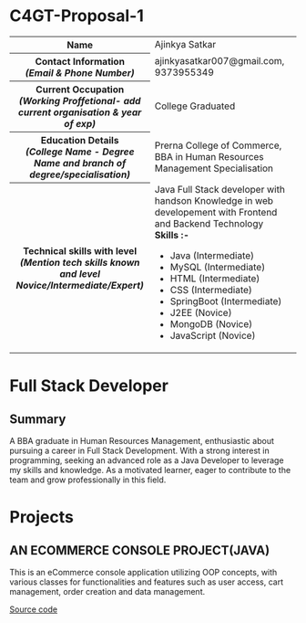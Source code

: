 # C4GT-Proposal-1
<table>
<tr>
<th>Name</th>
<td>Ajinkya Satkar</td>
</tr>
<tr>
<th>Contact Information <br> <em><span>(Email & Phone Number)</span></em></th>
<td>ajinkyasatkar007@gmail.com,  9373955349</td>
</tr>
<tr>
<th>Current Occupation <br> <em><span>(Working Proffetional- add current organisation & year of exp)</span></em></th>
<td>College Graduated</td>
</tr>
<tr>
<th>Education Details <br> <em><span>(College Name - Degree Name and branch of degree/specialisation)</span></em></th>
<td>Prerna College of Commerce, BBA in Human Resources Management Specialisation</td>
</tr>
<tr>
<th>Technical skills with level <br> <em><span>(Mention tech skills known and level Novice/Intermediate/Expert)</span></em></th>
<td>Java Full Stack developer with handson Knowledge in web developement with Frontend and Backend Technology <br>
<strong>Skills :- </strong>
<ul>
  <li>Java (Intermediate)</li>
  <li>MySQL (Intermediate)</li>
  <li>HTML (Intermediate)</li>
  <li>CSS (Intermediate)</li>
  <li>SpringBoot (Intermediate)</li>
  <li>J2EE (Novice)</li>
  <li>MongoDB (Novice)</li>
  <li>JavaScript (Novice)</li>
</ul>
</td>
</tr>
</table>

# Full Stack Developer

<h2>Summary</h2>
<p>A BBA graduate in Human Resources Management, enthusiastic about
pursuing a career in Full Stack Development. With a strong interest in
programming, seeking an advanced role as a Java Developer to leverage
my skills and knowledge. As a motivated learner, eager to contribute to
the team and grow professionally in this field.

</p>

# Projects 

<h2>AN ECOMMERCE CONSOLE PROJECT(JAVA)</h2>
<p>This is an eCommerce console application utilizing OOP
concepts, with various classes for functionalities and features
such as user access, cart management, order creation and data management.</p>
<a href="https://github.com/ajsat007/Ecommerce-Console-"> Source code</a>
